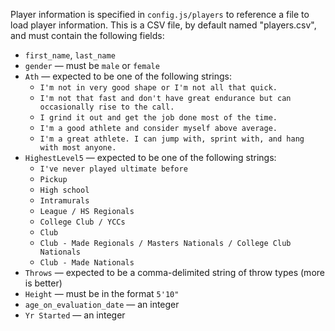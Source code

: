 Player information is specified in `config.js/players` to reference a file to load player information.
This is a CSV file, by default named "players.csv", and must contain the following fields:

* `first_name`, `last_name`
* `gender` —  must be `male` or `female`
* `Ath` — expected to be one of the following strings:
   * `I'm not in very good shape or I'm not all that quick.`
   * `I'm not that fast and don't have great endurance but can occasionally rise to the call.`
   * `I grind it out and get the job done most of the time.`
   * `I'm a good athlete and consider myself above average.`
   * `I'm a great athlete. I can jump with, sprint with, and hang with most anyone.`
* `HighestLevel5` — expected to be one of the following strings:
   * `I've never played ultimate before`
   * `Pickup`
   * `High school`
   * `Intramurals`
   * `League / HS Regionals`
   * `College Club / YCCs`
   * `Club`
   * `Club - Made Regionals / Masters Nationals / College Club Nationals`
   * `Club - Made Nationals`
* `Throws` — expected to be a comma-delimited string of throw types (more is better)
* `Height` — must be in the format `5'10"`
* `age_on_evaluation_date` — an integer
* `Yr Started` — an integer
